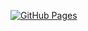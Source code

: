[![GitHub Pages](https://img.shields.io/badge/docs-GitHub%20Pages-blue?logo=github)](https://kkt89.github.io/cpp-lib/)
